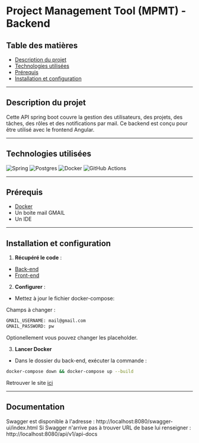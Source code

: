 # Project Management Tool (MPMT) - Backend

## Table des matières
- [Description du projet](#description-du-projet)
- [Technologies utilisées](#technologies-utilisées)
- [Prérequis](#prérequis)
- [Installation et configuration](#installation-et-configuration)

---

## Description du projet
Cette API spring boot couvre la gestion des utilisateurs, des projets, des tâches, des rôles et des notifications par mail. Ce backend est conçu pour être utilisé avec le frontend Angular.

---

## Technologies utilisées
![Spring](https://img.shields.io/badge/spring-%236DB33F.svg?style=for-the-badge&logo=spring&logoColor=white) ![Postgres](https://img.shields.io/badge/postgres-%23316192.svg?style=for-the-badge&logo=postgresql&logoColor=white) ![Docker](https://img.shields.io/badge/docker-%230db7ed.svg?style=for-the-badge&logo=docker&logoColor=white) ![GitHub Actions](https://img.shields.io/badge/github%20actions-%232671E5.svg?style=for-the-badge&logo=githubactions&logoColor=white)

---

## Prérequis
- [Docker](https://www.docker.com/get-started)
- Un boite mail GMAIL
- Un IDE

---

## Installation et configuration

1. **Récupéré le code** :
- [Back-end](https://github.com/MarieBaude/MPMT-back)
- [Front-end](https://github.com/MarieBaude/MPMT-front)

2. **Configurer** :
- Mettez à jour le fichier docker-compose:

Champs à changer :
```bash
GMAIL_USERNAME: mail@gmail.com
GMAIL_PASSWORD: pw
```

Optionellement vous pouvez changer les placeholder.

3. **Lancer Docker**
- Dans le dossier du back-end, exécuter la commande : 
```bash
docker-compose down && docker-compose up --build
```

Retrouver le site [ici](http://localhost:7085/)

---

## Documentation
Swagger est disponible à l'adresse : http://localhost:8080/swagger-ui/index.html
Si Swagger n'arrive pas à trouver URL de base lui renseigner : http://localhost:8080/api/v1/api-docs